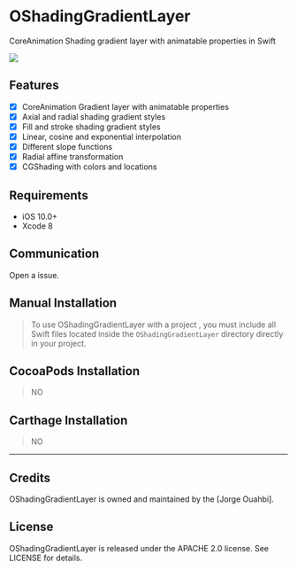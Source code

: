 # OShadingGradientLayer

CoreAnimation Shading gradient layer with animatable properties in Swift

![](https://github.com/jaouahbi/OShadingGradientLayer/blob/master/gif/gif.gif)

## Features

- [x] CoreAnimation Gradient layer with animatable properties
- [x] Axial and radial shading gradient styles
- [x] Fill and stroke shading gradient styles
- [x] Linear, cosine and exponential interpolation
- [x] Different slope functions
- [x] Radial affine transformation
- [x] CGShading with colors and locations

## Requirements

- iOS 10.0+
- Xcode 8

## Communication

Open a issue.

## Manual Installation

> To use OShadingGradientLayer with a project , you must include all Swift files located inside the `OShadingGradientLayer` directory directly in your project.

## CocoaPods Installation

> NO

## Carthage Installation

> NO

* * *

## Credits

OShadingGradientLayer is owned and maintained by the [Jorge Ouahbi].

## License

OShadingGradientLayer is released under the APACHE 2.0 license. See LICENSE for details.
